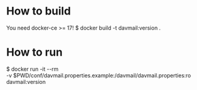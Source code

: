 # How to build

You need docker-ce >= 17!
$ docker build -t davmail:version .

# How to run

$ docker run -it --rm\
   -v $PWD/conf/davmail.properties.example:/davmail/davmail.properties:ro\
   davmail:version